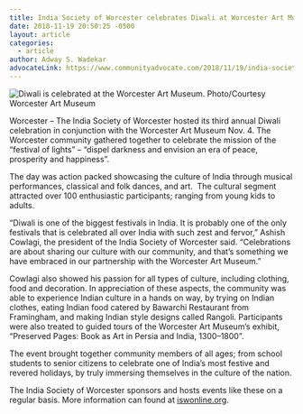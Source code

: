 ```yaml
---
title: India Society of Worcester celebrates Diwali at Worcester Art Museum
date: 2018-11-19 20:50:25 -0500
layout: article
categories:
  - article
author: Adway S. Wadekar
advocateLink: https://www.communityadvocate.com/2018/11/19/india-society-of-worcester-celebrates-diwali-at-worcester-art-museum/
---
```


![](https://www.communityadvocate.com/wp-content/uploads/R-Diwali-at-WAM-rs.jpg 'Diwali is celebrated at the Worcester Art Museum. Photo/Courtesy Worcester Art Museum')

Worcester – The India Society of Worcester hosted its third annual Diwali celebration in conjunction with the Worcester Art Museum Nov. 4. The Worcester community gathered together to celebrate the mission of the “festival of lights” – “dispel darkness and envision an era of peace, prosperity and happiness”.

The day was action packed showcasing the culture of India through musical performances, classical and folk dances, and art.  The cultural segment attracted over 100 enthusiastic participants; ranging from young kids to adults.

“Diwali is one of the biggest festivals in India. It is probably one of the only festivals that is celebrated all over India with such zest and fervor,” Ashish Cowlagi, the president of the India Society of Worcester said. “Celebrations are about sharing our culture with our community, and that’s something we have embraced in our partnership with the Worcester Art Museum.”

Cowlagi also showed his passion for all types of culture, including clothing, food and decoration. In appreciation of these aspects, the community was able to experience Indian culture in a hands on way, by trying on Indian clothes, eating Indian food catered by Bawarchi Restaurant from Framingham, and making Indian style designs called Rangoli. Participants were also treated to guided tours of the Worcester Art Museum’s exhibit, “Preserved Pages: Book as Art in Persia and India, 1300–1800”.

The event brought together community members of all ages; from school students to senior citizens to celebrate one of India’s most festive and revered holidays, by truly immersing themselves in the culture of the nation.

The India Society of Worcester sponsors and hosts events like these on a regular basis. More information can found at [iswonline.org](https://na01.safelinks.protection.outlook.com/?url=https%3A%2F%2Fiswonline.org&data=02%7C01%7Cswapna.gokhale%40uconn.edu%7C568d6bdabfdf4da6293e08d6439350de%7C17f1a87e2a254eaab9df9d439034b080%7C0%7C0%7C636770697329532032&sdata=t3393ZsCoSKw2w3z3gwKLOZnoV7E1cWNxAVo7ATFgbA%3D&reserved=0).
